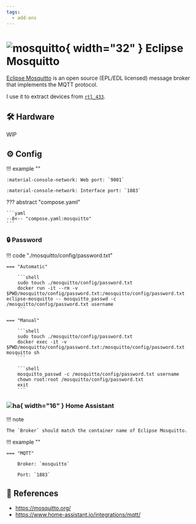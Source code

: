 ```yaml
---
tags:
  - add-ons
---
```

# ![mosquitto](https://cdn.jsdelivr.net/gh/selfhst/icons/png/mosquitto.png){ width="32" } Eclipse Mosquitto

[Eclipse Mosquitto][1] is an open source (EPL/EDL licensed) message broker that implements the MQTT protocol. 

I use it to extract devices from [`rtl_433`](./rtl_433.md).

## :hammer_and_wrench: Hardware

WIP

## :gear: Config

!!! example ""

    :material-console-network: Web port: `9001`
    
    :material-console-network: Interface port: `1883`

??? abstract "compose.yaml"

    ```yaml
    --8<-- "compose.yaml:mosquitto"
    ```

### :lock: Password

!!! code "./mosquitto/config/password.txt"

    === "Automatic"

        ```shell
        sudo touch ./mosquitto/config/password.txt
        docker run -it --rm -v $PWD/mosquitto/config/password.txt:/mosquitto/config/password.txt eclipse-mosquitto -- mosquitto_passwd -c /mosquitto/config/password.txt username
        ```

    === "Manual"
    
        ```shell
        sudo touch ./mosquitto/config/password.txt
        docker exec -it -v $PWD/mosquitto/config/password.txt:/mosquitto/config/password.txt mosquitto sh
        ```

        ```shell
        mosquitto_passwd -c /mosquitto/config/password.txt username
        chown root:root /mosquitto/config/password.txt
        exit 
        ```

### ![ha](https://cdn.jsdelivr.net/gh/selfhst/icons/png/home-assistant.png){ width="16" } Home Assistant

!!! note

    The `Broker` should match the container name of Eclipse Mosquitto.

!!! example ""

    === "MQTT"
    
        Broker: `mosquitto`

        Port: `1883`

## :link: References

- <https://mosquitto.org/>
- <https://www.home-assistant.io/integrations/mqtt/>

[1]: <https://mosquitto.org/>
